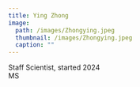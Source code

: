```yaml
---
title: Ying Zhong
image: 
  path: /images/Zhongying.jpeg
  thumbnail: /images/Zhongying.jpeg
  caption: ""
---
```

Staff Scientist, started 2024  
MS    